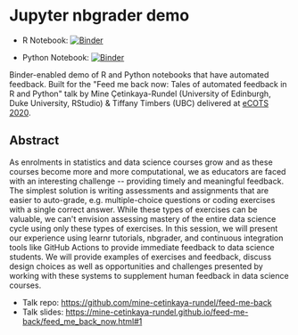 # Jupyter nbgrader demo

- R Notebook: [![Binder](https://mybinder.org/badge_logo.svg)](https://mybinder.org/v2/gh/ttimbers/jupyter-demo/master?filepath=jupyter-nbgrader-r%2Frelease%2Fworksheet_01_r%2Fworksheet_01_r.ipynb)

- Python Notebook: [![Binder](https://mybinder.org/badge_logo.svg)](https://mybinder.org/v2/gh/ttimbers/jupyter-demo/master?filepath=jupyter-nbgrader-python%2Frelease%2Fworksheet_01_python%2Fworksheet_01_python.ipynb)

Binder-enabled demo of R and Python notebooks that have automated feedback. Built for the "Feed me back now: Tales of automated feedback in R and Python" talk by Mine Çetinkaya-Rundel (University of Edinburgh, Duke University, RStudio) & Tiffany Timbers (UBC) delivered at [eCOTS 2020](https://www.causeweb.org/cause/ecots/ecots20/breakouts/9).

## Abstract

As enrolments in statistics and data science courses grow and as these courses become more and more computational, we as educators are faced with an interesting challenge -- providing timely and meaningful feedback. The simplest solution is writing assessments and assignments that are easier to auto-grade, e.g. multiple-choice questions or coding exercises with a single correct answer. While these types of exercises can be valuable, we can't envision assessing mastery of the entire data science cycle using only these types of exercises. In this session, we will present our experience using learnr tutorials, nbgrader, and continuous integration tools like GitHub Actions to provide immediate feedback to data science students. We will provide examples of exercises and feedback, discuss design choices as well as opportunities and challenges presented by working with these systems to supplement human feedback in data science courses.

- Talk repo: https://github.com/mine-cetinkaya-rundel/feed-me-back
- Talk slides: https://mine-cetinkaya-rundel.github.io/feed-me-back/feed_me_back_now.html#1

